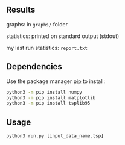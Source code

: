 ## Results

graphs: in ```graphs/``` folder

statistics: printed on standard output (stdout)

my last run statistics: ```report.txt```

## Dependencies

Use the package manager [pip](https://pip.pypa.io/en/stable/) to install:

```bash
python3 -m pip install numpy
python3 -m pip install matplotlib
python3 -m pip install tsplib95
```

## Usage

```python3 run.py [input_data_name.tsp]```
